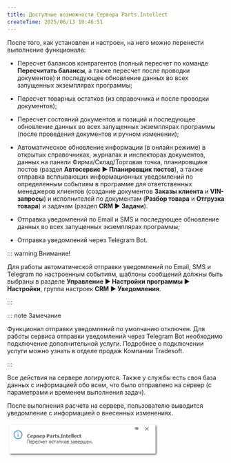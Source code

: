 ```yaml
---
title: Доступные возможности Сервера Parts.Intellect
createTime: 2025/06/13 10:46:51
---
```

После того, как установлен и настроен, на него можно перенести выполнение функционала:

- Пересчет балансов контрагентов (полный пересчет по команде **Пересчитать балансы**, а также пересчет после проводки документов) и последующее обновление данных во всех запущенных экземплярах программы;

- Пересчет товарных остатков (из справочника и после проводки документов);

- Пересчет состояний документов и позиций и последующее обновление данных во всех запущенных экземплярах программы (после проведения документов и ручном изменении);

- Автоматическое обновление информации (в онлайн режиме) в открытых справочниках, журналах и инспекторах документов, данных на панели Фирма/Склад/Торговая точка, планировщике постов (раздел **Автосервис ► Планировщик постов**), а также отправка всплывающих информационных уведомлений по определенным событиям в программе для ответственных менеджеров клиентов (создание документов **Заказы клиента** и **VIN-запросы**) и исполнителей по документам (**Разбор товара** и **Отгрузка товара**) и задачам (раздел **CRM ► Задачи**).

- Отправка уведомлений по Email и SMS и последующее обновление данных во всех запущенных экземплярах программы;

- Отправка уведомлений через Telegram Bot.

::: warning Внимание!

Для работы автоматической отправки уведомлений по Email, SMS и Telegram по настроенным событиям, шаблоны сообщений должны быть выбраны в разделе **Управление ► Настройки программы ► Настройки**, группа настроек **CRM ► Уведомления**.

:::

::: note Замечание

Функционал отправки уведомлений по умолчанию отключен. Для работы сервиса отправки уведомлений через Telegram Bot необходимо подключение дополнительной услуги. Подробнее о подключении услуги можно узнать в отделе продаж Компании Tradesoft.

:::

Все действия на сервере логируются. Также у службы есть своя база данных с информацией обо всем, что было отправлено на сервер (с параметрами и временем выполнения задач).

После выполнения расчета на сервере, пользователю выводится уведомление с информацией о внесенных изменениях.

![](../../assets/work/three/272.png)